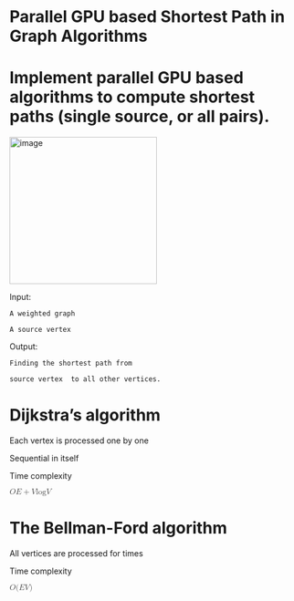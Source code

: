 # Parallel GPU based Shortest Path in Graph Algorithms 
# Implement parallel GPU based algorithms to compute shortest paths (single source, or all pairs).



<img width="258" alt="image" src="https://github.com/babsubra1980/Final-Project---Parallel-Algorithms-Class/assets/37005639/d81ecee4-ac01-453e-b67a-e174804f8afb">


 Input:
 
	A weighted graph 
 
	A source vertex 
 
 Output:
 
	Finding the shortest path from 
 
	source vertex  to all other vertices.
	 

# Dijkstra’s algorithm
 
Each vertex is processed one by one

Sequential in itself

Time complexity

<math xmlns="http://www.w3.org/1998/Math/MathML">
  <mi mathvariant="italic" mathcolor="#3F3F3F">𝑂</mi>
  <mfenced mathcolor="#3F3F3F" separators="|">
    <mrow>
      <mfenced mathcolor="#3F3F3F" open="|" close="|" separators="|">
        <mrow>
          <mi mathvariant="italic" mathcolor="#3F3F3F">𝐸</mi>
        </mrow>
      </mfenced>
      <mo mathcolor="#3F3F3F">+</mo>
      <mfenced mathcolor="#3F3F3F" open="|" close="|" separators="|">
        <mrow>
          <mi mathvariant="italic" mathcolor="#3F3F3F">𝑉</mi>
        </mrow>
      </mfenced>
      <mrow>
        <mrow>
          <mi mathvariant="normal" mathcolor="#3F3F3F">log</mi>
        </mrow>
        <mo mathcolor="#3F3F3F">⁡</mo>
        <mrow>
          <mfenced mathcolor="#3F3F3F" open="|" close="|" separators="|">
            <mrow>
              <mi mathvariant="italic" mathcolor="#3F3F3F">𝑉</mi>
            </mrow>
          </mfenced>
        </mrow>
      </mrow>
    </mrow>
  </mfenced>
</math>


# The Bellman-Ford algorithm
 
All vertices are processed for  times

Time complexity

<math xmlns="http://www.w3.org/1998/Math/MathML">
  <mi mathvariant="italic" mathcolor="#3F3F3F">𝑂</mi>
  <mo stretchy="false" mathcolor="#3F3F3F">(</mo>
  <mfenced mathcolor="#3F3F3F" open="|" close="|" separators="|">
    <mrow>
      <mi mathvariant="italic" mathcolor="#3F3F3F">𝐸</mi>
    </mrow>
  </mfenced>
  <mfenced mathcolor="#3F3F3F" open="|" close="|" separators="|">
    <mrow>
      <mi mathvariant="italic" mathcolor="#3F3F3F">𝑉</mi>
    </mrow>
  </mfenced>
  <mo stretchy="false" mathcolor="#3F3F3F">)</mo>
</math>
